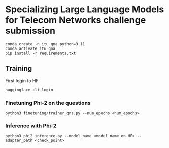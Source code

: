 # Specializing Large Language Models for Telecom Networks challenge submission


```shell
conda create -n itu_qna python=3.11
conda activate itu_qna
pip install -r requirements.txt
```

## Training
First login to HF
```shell
huggingface-cli login
```
### Finetuning Phi-2 on the questions
```shell
python3 finetuning/trainer_qns.py --num_epochs <num_epochs>
```

### Inference with Phi-2
```shell
python3 phi2_inference.py --model_name <model_name_on_HF> --adapter_path <check_point>
```
